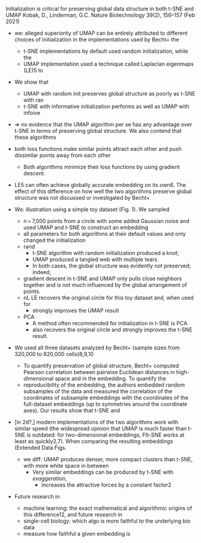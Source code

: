 Initialization is critical for preserving global data structure
  in both t-SNE and UMAP
Kobak, D., Linderman, G.C.
Nature Biotechnology 39(2), 156–157 (Feb 2021)

* we: alleged superiority of UMAP can be entirely attributed to
  different choices of initialization in the implementations used by Becht+ the
  * t-SNE implementations by default used random initialization, while the
  * UMAP implementation used a technique called Laplacian eigenmaps (LE)5 to
* We show that
  * UMAP with random init preserves global structure as poorly as t-SNE with ran
  * t-SNE with informative initialization performs as well as UMAP with infoive
* => no evidence that the UMAP algorithm per se has any advantage over t-SNE in
  terms of preserving global structure. We also contend that these algorithms

* both loss functions make similar points attract each other and push
  dissimilar points away from each other
  * Both algorithms minimize their loss functions by using gradient descent.
* LE5 can often achieve globally accurate embedding on its own6.  The effect of
  this difference on how well the two algorithms preserve global structure was
  not discussed or investigated by Becht+ 

* We: illustration using a simple toy dataset (Fig. 1). We sampled
  * n = 7,000 points from a circle with some added Gaussian noise and used
    UMAP and t-SNE to construct an embedding
  * all parameters for both algorithms at their default values and
    only changed the initialization
  * rand
    * t-SNE algorithm with random initialization produced a knot;
    * UMAP produced a tangled web with multiple tears
    * In both cases, the global structure was evidently not preserved; indeed,
  * gradient descent in t-SNE and UMAP only pulls close neighbors together and
    is not much influenced by the global arrangement of points.
  * nL LE recovers the original circle for this toy dataset and, when used for
    * strongly improves the UMAP result
  * PCA
    * A method often recommended for initialization in t-SNE is PCA
    * also recovers the original circle and strongly improves the t-SNE result.
* We used all three datasets analyzed by Becht+ (sample sizes from 320,000 to
  820,000 cells)8,9,10
  * To quantify preservation of global structure, Becht+ computed Pearson
    correlation between pairwise Euclidean distances in high-dimensional space
    and in the embedding. To quantify the
  * reproducibility of the embedding, the authors embedded random subsamples of
    the data and measured the correlation of the coordinates of subsample
    embeddings with the coordinates of the full-dataset embeddings (up to
    symmetries around the coordinate axes). Our results show that t-SNE and
* [in 2d?,] modern implementations of the two algorithms work with similar
  speed (the widespread opinion that UMAP is much faster than t-SNE is
  outdated: for two-dimensional embeddings, FIt-SNE works at least as
  quickly2,7). When comparing the resulting embeddings (Extended Data Figs.
  * we diff: UMAP produces denser, more compact clusters than t-SNE, with more
    white space in between
    * Very similar embeddings can be produced by t-SNE with _exaggeration_,
      * increases the attractive forces by a constant factor2
* Future research in
  * machine learning: the exact mathematical and algorithmic origins of this
    difference12, and future research in
  * single-cell biology: which algo is more faithful to the underlying bio data
  * measure how faithful a given embedding is
